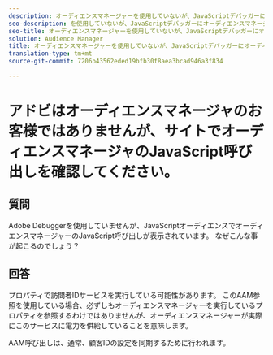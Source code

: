 ```yaml
---
description: オーディエンスマネージャーを使用していないが、JavaScriptデバッガーにオーディエンスマネージャーのJavaScript呼び出しが表示される — 理由
seo-description: を使用していないが、JavaScriptデバッガーにオーディエンスマネージャーのJavaScript呼び出しが表示される — 理由
seo-title: オーディエンスマネージャーを使用していないが、JavaScriptデバッガーにオーディエンスマネージャーのJavaScript呼び出しが表示される — 理由
solution: Audience Manager
title: オーディエンスマネージャーを使用していないが、JavaScriptデバッガーにオーディエンスマネージャーのJavaScript呼び出しが表示される — 理由
translation-type: tm+mt
source-git-commit: 7206b43562eded19bfb30f8aea3bcad946a3f834

---
```



# アドビはオーディエンスマネージャのお客様ではありませんが、サイトでオーディエンスマネージャのJavaScript呼び出しを確認してください。

## 質問

Adobe Debuggerを使用していませんが、JavaScriptオーディエンスでオーディエンスマネージャーのJavaScript呼び出しが表示されています。  なぜこんな事が起こるのでしょう？

## 回答

プロパティで訪問者IDサービスを実行している可能性があります。 このAAM参照を使用している場合、必ずしもオーディエンスマネージャーを実行しているプロパティを参照するわけではありませんが、オーディエンスマネージャーが実際にこのサービスに電力を供給していることを意味します。

AAM呼び出しは、通常、顧客IDの設定を同期するために行われます。
